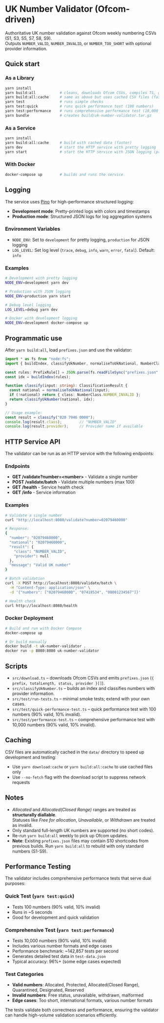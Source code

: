 


# UK Number Validator (Ofcom-driven)

Authoritative UK number validation against Ofcom weekly numbering CSVs (S1, S3, S5, S7, S8, S9).  
Outputs `NUMBER_VALID`, `NUMBER_INVALID`, or `NUMBER_TOO_SHORT` with optional provider information.

## Quick start

### As a Library
```bash
yarn install
yarn build:all           # cleans, downloads Ofcom CSVs, compiles TS, generates prefixes.json
yarn build:all:cache     # same as above but uses cached CSV files (faster for testing)
yarn test                # runs simple checks
yarn test:quick          # runs quick performance test (100 numbers)
yarn test:performance    # runs comprehensive performance test (10,000 numbers)
yarn bundle              # creates build/uk-number-validator.tar.gz
```

### As a Service
```bash
yarn install
yarn build:all:cache     # build with cached data (faster)
yarn dev                 # start the HTTP service with pretty logging
yarn start               # start the HTTP service with JSON logging (production)
```

### With Docker
```bash
docker-compose up        # builds and runs the service
```

## Logging

The service uses [Pino](https://getpino.io/) for high-performance structured logging:

- **Development mode**: Pretty-printed logs with colors and timestamps
- **Production mode**: Structured JSON logs for log aggregation systems

### Environment Variables

- `NODE_ENV`: Set to `development` for pretty logging, `production` for JSON logging
- `LOG_LEVEL`: Set log level (`trace`, `debug`, `info`, `warn`, `error`, `fatal`). Default: `info`

### Examples

```bash
# Development with pretty logging
NODE_ENV=development yarn dev

# Production with JSON logging
NODE_ENV=production yarn start

# Debug level logging
LOG_LEVEL=debug yarn dev

# Docker with development logging
NODE_ENV=development docker-compose up
```

## Programmatic use

After `yarn build:all`, load `prefixes.json` and use the validator:

```ts
import * as fs from "node:fs";
import { buildIndex, classifyUkNumber, normaliseToUkNational, NumberClass, PrefixRule, ClassificationResult } from "./src/classifyUkNumber";

const rules: PrefixRule[] = JSON.parse(fs.readFileSync("prefixes.json", "utf8"));
const idx = buildIndex(rules);

function classify(input: string): ClassificationResult {
  const national = normaliseToUkNational(input);
  if (!national) return { class: NumberClass.NUMBER_INVALID };
  return classifyUkNumber(national, idx);
}

// Usage example:
const result = classify("020 7946 0000");
console.log(result.class);        // "NUMBER_VALID"
console.log(result.provider);     // Provider name if available
```

## HTTP Service API

The validator can be run as an HTTP service with the following endpoints:

### Endpoints

- **GET /validate?number=\<number>** - Validate a single number
- **POST /validate/batch** - Validate multiple numbers (max 100)
- **GET /health** - Service health check
- **GET /info** - Service information

### Examples

```bash
# Validate a single number
curl "http://localhost:8080/validate?number=02079460000"

# Response:
{
  "number": "02079460000",
  "national": "02079460000",
  "result": {
    "class": "NUMBER_VALID",
    "provider": null
  },
  "message": "Valid UK number"
}

# Batch validation
curl -X POST http://localhost:8080/validate/batch \
  -H "Content-Type: application/json" \
  -d '{"numbers": ["02079460000", "07418534", "08001234567"]}'

# Health check
curl http://localhost:8080/health
```

### Docker Deployment

```bash
# Build and run with Docker Compose
docker-compose up

# Or build manually
docker build -t uk-number-validator .
docker run -p 8080:8080 uk-number-validator
```

## Scripts

- `src/download.ts` – downloads Ofcom CSVs and emits `prefixes.json` (`{ prefix, totalLength, status, provider }[]`).
- `src/classifyUkNumber.ts` – builds an index and classifies numbers with provider information.
- `src/test/run-tests.ts` – minimal smoke tests; extend with your own cases.
- `src/test/quick-performance-test.ts` – quick performance test with 100 numbers (90% valid, 10% invalid).
- `src/test/performance-test.ts` – comprehensive performance test with 10,000 numbers (90% valid, 10% invalid).

## Caching

CSV files are automatically cached in the `data/` directory to speed up development and testing:
- Use `yarn download:cache` or `yarn build:all:cache` to use cached files only
- Use `--no-fetch` flag with the download script to suppress network requests

## Notes

- *Allocated* and *Allocated(Closed Range)* ranges are treated as **structurally diallable**.  
  Statuses like *Free for allocation*, *Unavailable*, or *Withdrawn* are treated as invalid.
- Only standard full-length UK numbers are supported (no short codes).
- Re-run `yarn build:all` weekly to pick up Ofcom updates.
- **Note**: Existing `prefixes.json` files may contain S10 shortcodes from previous builds. Run `yarn build:all` to rebuild with only standard numbers (S1-S9).

## Performance Testing

The validator includes comprehensive performance tests that serve dual purposes:

### Quick Test (`yarn test:quick`)
- Tests 100 numbers (90% valid, 10% invalid)
- Runs in ~5 seconds
- Good for development and quick validation

### Comprehensive Test (`yarn test:performance`)
- Tests 10,000 numbers (90% valid, 10% invalid)
- Includes various number formats and edge cases
- Performance benchmark: ~142,857 tests per second
- Generates detailed test data in `test-data.json`
- Typical accuracy: 96%+ (some edge cases expected)

### Test Categories
- **Valid numbers**: Allocated, Protected, Allocated(Closed Range), Quarantined, Designated, Reserved
- **Invalid numbers**: Free status, unavailable, withdrawn, malformed
- **Edge cases**: Too short, international formats, various number formats

The tests validate both correctness and performance, ensuring the validator can handle high-volume validation scenarios efficiently.
